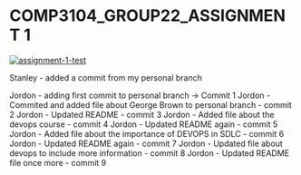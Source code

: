 # COMP3104_GROUP22_ASSIGNMENT 1

[![assignment-1-test](https://github.com/Stan-l-e-y/COMP3104_Group22_Assignment/actions/workflows/.github-actions-build.yml/badge.svg)](https://github.com/Stan-l-e-y/COMP3104_Group22_Assignment/actions/workflows/.github-actions-build.yml)

Stanley - added a commit from my personal branch

Jordon - adding first commit to personal branch -> Commit 1
Jordon - Commited and added file about George Brown to personal branch - 
commit 2
Jordon - Updated README - commit 3
Jordon - Added file about the devops course - commit 4
Jordon - Updated README again - commit 5
Jordon - Added file about the importance of DEVOPS in SDLC - commit 6
Jordon - Updated README again - commit 7
Jordon - Updated file about devops to include more information - commit 8
Jordon - Updated README file once more - commit 9
